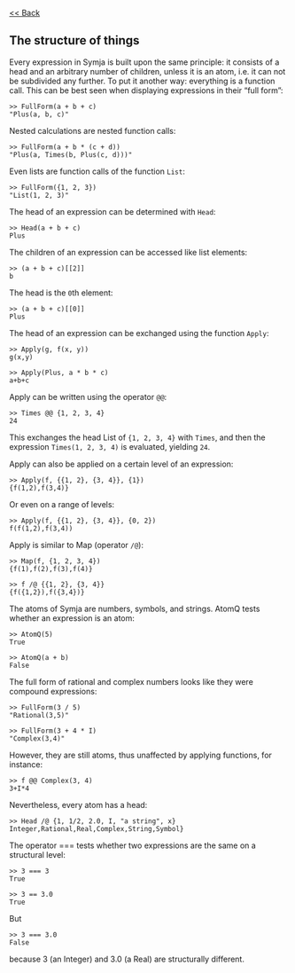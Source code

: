 [<< Back](javascript:loadDoc('/index'))

## The structure of things

Every expression in Symja is built upon the same principle: it consists of a head and an arbitrary number of children, 
unless it is an atom, i.e. it can not be subdivided any further. 
To put it another way: everything is a function call. This can be best seen when displaying expressions in their “full form”:
```
>> FullForm(a + b + c)
"Plus(a, b, c)"
```

Nested calculations are nested function calls:
```
>> FullForm(a + b * (c + d))
"Plus(a, Times(b, Plus(c, d)))"
```

Even lists are function calls of the function `List`:
```
>> FullForm({1, 2, 3})
"List(1, 2, 3)"
```

The head of an expression can be determined with `Head`:
```
>> Head(a + b + c)
Plus
```

The children of an expression can be accessed like list elements:
```
>> (a + b + c)[[2]]
b
```

The head is the `0`th element:
```
>> (a + b + c)[[0]]
Plus
```

The head of an expression can be exchanged using the function `Apply`:
```
>> Apply(g, f(x, y))
g(x,y)

>> Apply(Plus, a * b * c)
a+b+c
```

Apply can be written using the operator `@@`:
```
>> Times @@ {1, 2, 3, 4}
24
```

This exchanges the head List of `{1, 2, 3, 4}` with `Times`, and then the expression `Times(1, 2, 3, 4)` is evaluated, yielding `24`.

Apply can also be applied on a certain level of an expression:
```
>> Apply(f, {{1, 2}, {3, 4}}, {1})
{f(1,2),f(3,4)}
```

Or even on a range of levels:
```
>> Apply(f, {{1, 2}, {3, 4}}, {0, 2})
f(f(1,2),f(3,4))
```

Apply is similar to Map (operator `/@`):
```
>> Map(f, {1, 2, 3, 4})
{f(1),f(2),f(3),f(4)}

>> f /@ {{1, 2}, {3, 4}}
{f({1,2}),f({3,4})}
```

The atoms of Symja are numbers, symbols, and strings. AtomQ tests whether an expression is an atom:
```
>> AtomQ(5)
True

>> AtomQ(a + b)
False
```

The full form of rational and complex numbers looks like they were compound expressions:
```
>> FullForm(3 / 5)
"Rational(3,5)"

>> FullForm(3 + 4 * I)
"Complex(3,4)"
```

However, they are still atoms, thus unaffected by applying functions, for instance:
```
>> f @@ Complex(3, 4)
3+I*4
```

Nevertheless, every atom has a head:
```
>> Head /@ {1, 1/2, 2.0, I, "a string", x}
Integer,Rational,Real,Complex,String,Symbol}
```

The operator === tests whether two expressions are the same on a structural level:
```
>> 3 === 3
True

>> 3 == 3.0
True
```

But
```
>> 3 === 3.0
False
```

because 3 (an Integer) and 3.0 (a Real) are structurally different.
